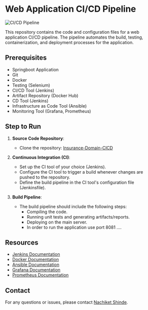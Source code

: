 
# Web Application CI/CD Pipeline

![CI/CD Pipeline](https://example.com/ci-cd-pipeline-screenshot.png)

This repository contains the code and configuration files for a web application CI/CD pipeline. The pipeline automates the build, testing, containerization, and deployment processes for the application.

## Prerequisites

- Springboot Application
- Git
- Docker
- Testing (Selenium)
- CI/CD Tool (Jenkins)
- Artifact Repository (Docker Hub)
- CD Tool (Jenkins)
- Infrastructure as Code Tool (Ansible)
- Monitoring Tool (Grafana, Prometheus)

## Step to Run

1. **Source Code Repository**:
   - Clone the repository: [Insurance-Domain-CICD](https://github.com/Nachiket-01/Insurance-Domain-CICD.git)

2. **Continuous Integration (CI)**:
   - Set up the CI tool of your choice (Jenkins).
   - Configure the CI tool to trigger a build whenever changes are pushed to the repository.
   - Define the build pipeline in the CI tool's configuration file (Jenkinsfile).

3. **Build Pipeline**:
   - The build pipeline should include the following steps:
     - Compiling the code.
     - Running unit tests and generating artifacts/reports.
     - Deploying on the main server.
     - In order to run the application use port 8081  ....

## Resources

- [Jenkins Documentation](https://www.jenkins.io/doc/)
- [Docker Documentation](https://docs.docker.com/)
- [Ansible Documentation](https://docs.ansible.com/)
- [Grafana Documentation](https://grafana.com/docs/grafana/latest/)
- [Prometheus Documentation](https://prometheus.io/docs/)

## Contact

For any questions or issues, please contact [Nachiket Shinde](mailto:nachiketshinde2001@gmail.com).

